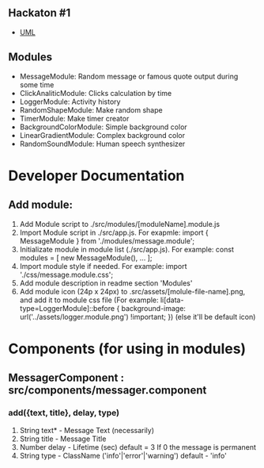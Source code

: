 ## Hackaton #1
- [UML](https://drive.google.com/file/d/1JS2Be1Am_5BAkvkg1LL3H7StsncTb_Lp/view?usp=sharing)

## Modules
- MessageModule: Random message or famous quote output during some time
- ClickAnaliticModule: Clicks calculation by time
- LoggerModule: Activity history
- RandomShapeModule: Make random shape
- TimerModule: Make timer creator
- BackgroundColorModule: Simple background color
- LinearGradientModule: Complex background color
- RandomSoundModule: Human speech synthesizer

# Developer Documentation
## Add module:
1. Add Module script to ./src/modules/[moduleName].module.js
2. Import Module script in ./src/app.js. For exapmle: import { MessageModule } from './modules/message.module';
3. Initializate module in module list (./src/app.js). For example: const modules = [
  new MessageModule(), ...
];
4. Import module style if needed. For example: import './css/message.module.css';
5. Add module description in readme section 'Modules'
6. Add module icon (24p x 24px) to .src/assets/[molule-file-name].png, and add it to module css file (For example: li[data-type=LoggerModule]::before { background-image: url('../assets/logger.module.png') !important; }) (else it'll be default icon) 

# Components (for using in modules)
## MessagerComponent : src/components/messager.component
### add({text, title}, delay, type)
1. String text* - Message Text (necessarily)
2. String title - Message Title
3. Number delay - Lifetime (sec) default = 3 If 0 the message is permanent
4. String type - ClassName ('info'|'error'|'warning') default - 'info'
